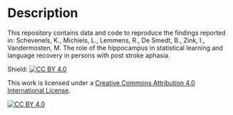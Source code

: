 # Description

This repository contains data and code to reproduce the findings reported in:  Schevenels, K., Michiels, L., Lemmens, R., De Smedt, B., Zink, I., Vandermosten, M. The role of the hippocampus in statistical learning and language recovery in persons with post stroke aphasia.

Shield: [![CC BY 4.0][cc-by-shield]][cc-by]

This work is licensed under a
[Creative Commons Attribution 4.0 International License][cc-by].

[![CC BY 4.0][cc-by-image]][cc-by]

[cc-by]: http://creativecommons.org/licenses/by/4.0/
[cc-by-image]: https://i.creativecommons.org/l/by/4.0/88x31.png
[cc-by-shield]: https://img.shields.io/badge/License-CC%20BY%204.0-lightgrey.svg
